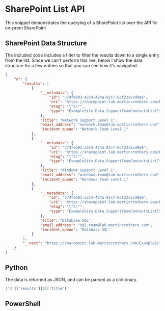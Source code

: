 # SharePoint List API
This snippet demonstrates the querying of a SharePoint list over the API for on-prem SharePoint

## SharePoint Data Structure
The included code includes a filter to filter the results down to a single entry from the list. Since we can't perform this live, below I show the data structure for a few entries so that you can see how it's navigated.

```json
{
	"d": {
		"results": [
			{
				"__metadata": {
					"id": "374feb03-a354-424a-82c7-6cf23a5cd9e8",
					"uri": "https://sharepoint.lab.martincrothers.com/ExampleSite/_api/Web/Lists/(guid'71277c21-c65e-1aef-a0f5-183fe7aecf8d')/Items(1)",
					"etag": "\"3\"",
					"type": "ExampleSite.Data.SupportTeamContactsListItem"
				},
				"Title": "Network Support Level 1",
				"email_address": "network.team@lab.martincrothers.com",
				"incident_queue": "Network Team Level 1"
			},
			{
				"__metadata": {
					"id": "374feb03-a354-424a-82c7-6cf23a5cd9e8",
					"uri": "https://sharepoint.lab.martincrothers.com/ExampleSite/_api/Web/Lists/(guid'71277c21-c65e-1aef-a0f5-183fe7aecf8d')/Items(2)",
					"etag": "\"2\"",
					"type": "ExampleSite.Data.SupportTeamContactsListItem"
				},
				"Title": "Windows Support Level 1",
				"email_address": "windows.team@lab.martincrothers.com",
				"incident_queue": "Windows Team Level 1"
			},
			{
				"__metadata": {
					"id": "374feb03-a354-424a-82c7-6cf23a5cd9e8",
					"uri": "https://sharepoint.lab.martincrothers.com/ExampleSite/_api/Web/Lists/(guid'71277c21-c65e-1aef-a0f5-183fe7aecf8d')/Items(3)",
					"etag": "\"2\"",
					"type": "ExampleSite.Data.SupportTeamContactsListItem"
				},
				"Title": "Database SQL",
				"email_address": "sql.team@lab.martincrothers.com",
				"incident_queue": "Database SQL"
			}
		],
		"__next": "https://sharepoint.lab.martincrothers.com/ExampleSite/_api/Web/Lists/GetByTitle('SupportTeamContacts')/items?%24skiptoken=Paged%3dTRUE%26p_ID%3d3&%24select=Title%2cemail_address%2cincident_queue&%24top=3"
	}
}
```

## Python
The data is returned as JSON, and can be parsed as a dictionary.
```python
['d']['results'][0]['Title']
```

## PowerShell